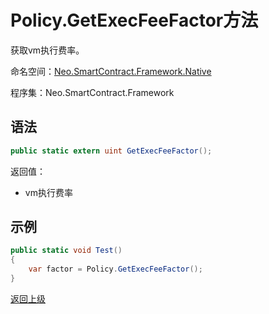 # Policy.GetExecFeeFactor方法

获取vm执行费率。

命名空间：[Neo.SmartContract.Framework.Native](../../native.md)

程序集：Neo.SmartContract.Framework

## 语法

```cs
public static extern uint GetExecFeeFactor();
```

返回值：

- vm执行费率

## 示例

```cs
public static void Test()
{
    var factor = Policy.GetExecFeeFactor();
}
```
[返回上级](../Policy.md)

